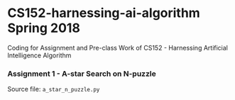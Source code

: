 # CS152-harnessing-ai-algorithm Spring 2018
Coding for Assignment and Pre-class Work of CS152 - Harnessing Artificial Intelligence Algorithm

### Assignment 1 - A-star Search on N-puzzle
Source file: ```a_star_n_puzzle.py```
